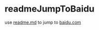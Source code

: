 # readmeJumpToBaidu
use [readme.md](https://github.com/MinecraftSTL/readmeJumpToBaidu/main/README.md) to jump to [baidu.com](baidu.com)
